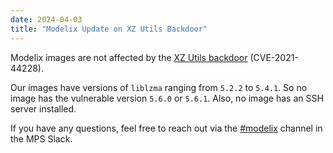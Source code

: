 ```yaml
---
date: 2024-04-03
title: "Modelix Update on XZ Utils Backdoor"
---
```


Modelix images are not affected by the [XZ Utils backdoor](https://en.wikipedia.org/wiki/XZ_Utils_backdoor) (CVE-2021-44228).

Our images have versions of `liblzma` ranging from `5.2.2` to `5.4.1`.
So no image has the vulnerable version `5.6.0` or `5.6.1`.
Also, no image has an SSH server installed.

If you have any questions, feel free to reach out via the [#modelix](https://jetbrains-mps.slack.com/archives/C01ADCD6VSM) channel in the MPS Slack.